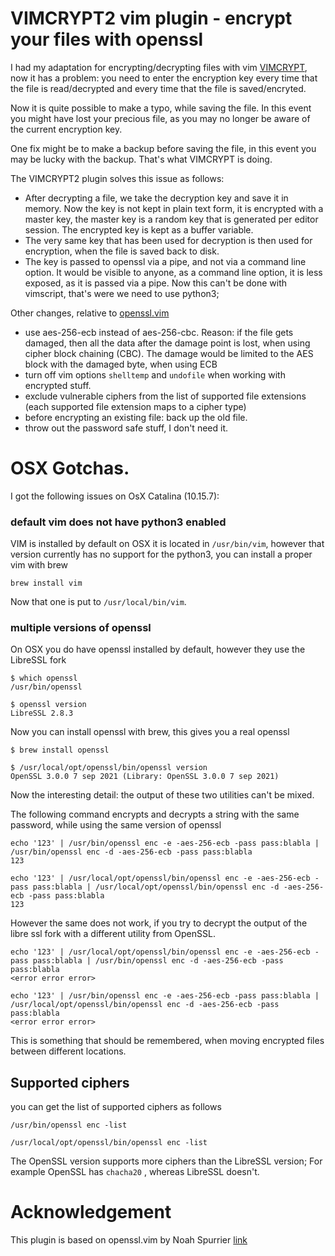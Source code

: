 # VIMCRYPT2 vim plugin - encrypt your files with openssl

I had my adaptation for encrypting/decrypting files with vim [VIMCRYPT](https://github.com/MoserMichael/vimcrypt), now it has a problem: you need to enter the encryption key every time that the file is read/decrypted and every time that the file is saved/encryted.

Now it is quite possible to make a typo, while saving the file. In this event you might have lost your precious file, as you may no longer be aware of the current encryption key.

One fix might be to make a backup before saving the file, in this event you may be lucky with the backup. That's what VIMCRYPT is doing.

The VIMCRYPT2 plugin solves this issue as follows:

- After decrypting a file, we take the decryption key and save it in memory. Now the key is not kept in plain text form, it is encrypted with a master key, the master key is a random key that is generated per editor session. The encrypted key is kept as a buffer variable.
- The very same key that has been used for decryption is then used for encryption, when the file is saved back to disk.
- The key is passed to openssl via a pipe, and not via a command line option. It would be visible to anyone, as a command line option, it is less exposed, as it is passed via a pipe. Now this can't be done with vimscript, that's were we need to use python3;

Other changes, relative to [openssl.vim](https://github.com/vim-scripts/openssl.vim)

- use aes-256-ecb instead of aes-256-cbc. Reason: if the file gets damaged, then all the data after the damage point is lost, when using cipher block chaining (CBC). The damage would be limited to the AES block with the damaged byte, when using ECB
- turn off vim options ```shelltemp``` and ```undofile``` when working with encrypted stuff.
- exclude vulnerable ciphers from the list of supported file extensions (each supported file extension maps to a cipher type)
- before encrypting an existing file: back up the old file. 
- throw out the password safe stuff, I don't need it.


# OSX Gotchas.

I got the following issues on OsX Catalina (10.15.7):

### default vim does not have python3 enabled

VIM is installed by default on OSX it is located in ```/usr/bin/vim```, however that version currently has no support for the python3, you can install a proper vim with brew

```brew install vim```

Now that one is put to ```/usr/local/bin/vim```.

### multiple versions of openssl

On OSX you do have openssl installed by default, however they use the LibreSSL fork 

```
$ which openssl
/usr/bin/openssl

$ openssl version
LibreSSL 2.8.3
```

Now you can install openssl with brew, this gives you a real openssl

```
$ brew install openssl

$ /usr/local/opt/openssl/bin/openssl version
OpenSSL 3.0.0 7 sep 2021 (Library: OpenSSL 3.0.0 7 sep 2021)
```

Now the interesting detail: the output of these two utilities can't be mixed.

The following command encrypts and decrypts a string with the same password, while using the same version of openssl


```
echo '123' | /usr/bin/openssl enc -e -aes-256-ecb -pass pass:blabla | /usr/bin/openssl enc -d -aes-256-ecb -pass pass:blabla
123

echo '123' | /usr/local/opt/openssl/bin/openssl enc -e -aes-256-ecb -pass pass:blabla | /usr/local/opt/openssl/bin/openssl enc -d -aes-256-ecb -pass pass:blabla
123

```

However the same does not work, if you  try to decrypt the output of the libre ssl fork with a different utility from OpenSSL.

```
echo '123' | /usr/local/opt/openssl/bin/openssl enc -e -aes-256-ecb -pass pass:blabla | /usr/bin/openssl enc -d -aes-256-ecb -pass pass:blabla
<error error error>

echo '123' | /usr/bin/openssl enc -e -aes-256-ecb -pass pass:blabla | /usr/local/opt/openssl/bin/openssl enc -d -aes-256-ecb -pass pass:blabla
<error error error>

```

This is something that should be remembered, when moving encrypted files between different locations.

## Supported ciphers

you can get the list of supported ciphers as follows

```
/usr/bin/openssl enc -list

/usr/local/opt/openssl/bin/openssl enc -list
```

The OpenSSL version supports more ciphers than the LibreSSL version; 
For example OpenSSL has ```chacha20``` , whereas LibreSSL doesn't.

# Acknowledgement

This plugin is based on openssl.vim by Noah Spurrier [link](https://github.com/vim-scripts/openssl.vim)


